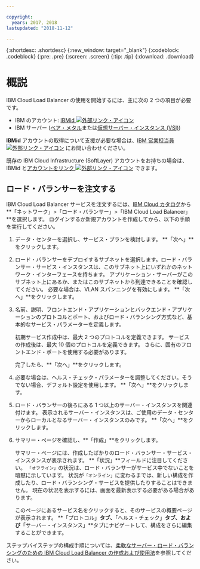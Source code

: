 ```yaml
---

copyright:
  years: 2017, 2018
lastupdated: "2018-11-12"

---
```


{:shortdesc: .shortdesc}
{:new_window: target="_blank"}
{:codeblock: .codeblock}
{:pre: .pre}
{:screen: .screen}
{:tip: .tip}
{:download: .download}


# 概説
IBM Cloud Load Balancer の使用を開始するには、主に次の 2 つの項目が必要です。

* IBM のアカウント: [IBMid ![外部リンク・アイコン](../../icons/launch-glyph.svg "外部リンク・アイコン")](https://www.ibm.com/account/us-en/signup/register.html)
* IBM サーバー ([ベア・メタル](/docs/bare-metal/about.html#getting-started-with-bare-metal-servers)または[仮想サーバー・インスタンス (VSI)](/docs/vsi/vsi_index.html#getting-started-with-virtual-servers))

**IBMid** アカウントの取得について支援が必要な場合は、[IBM 営業担当員 ![外部リンク・アイコン](../../icons/launch-glyph.svg "外部リンク・アイコン")](https://www.ibm.com/cloud-computing/bluemix/contact-us) にお問い合わせください。

既存の IBM Cloud Infrastructure (SoftLayer) アカウントをお持ちの場合は、IBMid と[アカウントをリンク ![外部リンク・アイコン](../../icons/launch-glyph.svg "外部リンク・アイコン")](/docs/account/softlayerlink.html#link_user_account) できます。

## ロード・バランサーを注文する

IBM Cloud Load Balancer サービスを注文するには、[IBM Cloud カタログ](https://console.bluemix.net/catalog/infrastructure/load-balancer-group)から**「ネットワーク」>「ロード・バランサー」>「IBM Cloud Load Balancer」**を選択します。 ログインするか新規アカウントを作成してから、以下の手順を実行してください。

1. データ・センターを選択し、サービス・プランを検討します。 **「次へ」**をクリックします。
2. ロード・バランサーをデプロイするサブネットを選択します。ロード・バランサー・サービス・インスタンスは、このサブネット上にいずれかのネットワーク・インターフェースを持ちます。 アプリケーション・サーバーがこのサブネット上にあるか、またはこのサブネットから到達できることを確認してください。 必要な場合は、VLAN スパンニングを有効にします。 **「次へ」**をクリックします。
3. 名前、説明、フロントエンド・アプリケーションとバックエンド・アプリケーションのプロトコルとポート、およびロード・バランシング方式など、基本的なサービス・パラメーターを定義します。 

	初期サービス作成中は、最大 2 つのプロトコルを定義できます。 サービスの作成後は、最大 10 個のプロトコルを定義できます。 さらに、固有のフロントエンド・ポートを使用する必要があります。  
	
	完了したら、**「次へ」**をクリックします。
	
4. 必要な場合は、ヘルス・チェック・パラメーターを調整してください。そうでない場合、デフォルト設定を使用します。 **「次へ」**をクリックします。
5. ロード・バランサーの後ろにある 1 つ以上のサーバー・インスタンスを関連付けます。 表示されるサーバー・インスタンスは、ご使用のデータ・センターからローカルとなるサーバー・インスタンスのみです。 **「次へ」**をクリックします。
6. サマリー・ページを確認し、**「作成」**をクリックします。

	サマリー・ページには、作成したばかりのロード・バランサー・サービス・インスタンスが表示されます。 **「状況」**フィールドに注目してください。 `「オフライン」`の状況は、ロード・バランサーがサービス中でないことを暗黙に示しています。 状況が`「オンライン」`に変わるまでは、新しい構成を作成したり、ロード・バランシング・サービスを提供したりすることはできません。 現在の状況を表示するには、画面を最新表示する必要がある場合があります。

	このページにあるサービス名をクリックすると、そのサービスの概要ページが表示されます。 **「プロトコル」**タブ、**「ヘルス・チェック」**タブ、および**「サーバー・インスタンス」**タブにナビゲートして、構成をさらに編集することができます。

ステップバイステップの構成手順については、[柔軟なサーバー・ロード・バランシングのための IBM Cloud Load Balancer の作成および使用法](reliability-guide.html)を参照してください。
